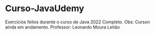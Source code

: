 # Curso-JavaUdemy
Exercicios feitos durante o curso de Java 2022 Completo.
Obs: Curson ainda em andamento.
Professor: Leonardo Moura Leitão
